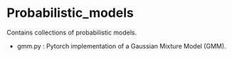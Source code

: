 # Probabilistic_models
Contains collections of probabilistic models.
- gmm.py
: Pytorch implementation of a Gaussian Mixture Model (GMM).
